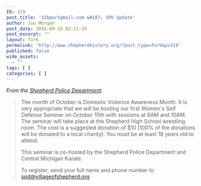 ```yaml
---
ID: 319
post_title: '32bpwr3gmail-com &#187; SPD Update'
author: Jon Morgan
post_date: 2016-09-19 02:11:34
post_excerpt: ""
layout: fork
permalink: 'http://www.shepherdhistory.org/?post_type=fork&p=319'
published: false
wide_assets:
  - ""
tags: [ ]
categories: [ ]
---
```

<em>From the <a href="a:1:{i:0;s:76:">Shepherd Police Department</a>:</em>

<blockquote>The month of October is Domestic Violence Awareness Month. It is very appropriate that we will be hosting our first Women's Self Defense Seminar on October 15th with sessions at 8AM and 10AM. The seminar will take place at the Shepherd High School wrestling room. The cost is a suggested donation of $10 (100% of the donations will be donated to a local charity). You must be at least 18 years old to attend.

This seminar is co-hosted by the Shepherd Police Department and Central Michigan Karate.

To register, send your full name and phone number to spd@villageofshepherd.org</blockquote>